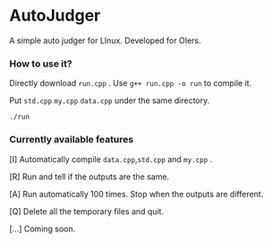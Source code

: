 # AutoJudger
A simple auto judger for LInux. Developed for OIers.

### How to use it?

Directly download ``run.cpp`` . Use ``g++ run.cpp -o run`` to compile it.

Put ``std.cpp`` ``my.cpp`` ``data.cpp`` under the same directory.

``./run``

### Currently available features

[I] Automatically compile ``data.cpp``,``std.cpp`` and ``my.cpp`` .

[R] Run and tell if the outputs are the same.

[A] Run automatically 100 times. Stop when the outputs are different.

[Q] Delete all the temporary files and quit.

[...] Coming soon.
